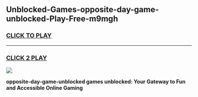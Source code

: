 
## Unblocked-Games-opposite-day-game-unblocked-Play-Free-m9mgh
<h3>
<a href="https://premium76.site?title=opposite-day-game-unblocked&ref=10A">CLICK TO PLAY</a></h3>
<hr>

<h3>
<a href="https://premium76.site?title=opposite-day-game-unblocked&ref=10A">CLICK 2 PLAY</a>
  
</h3>

<a href="https://premium76.site?title=opposite-day-game-unblocked&ref=10A"><img src="https://clearcache.store/games.png"></a>


**opposite-day-game-unblocked games unblocked: Your Gateway to Fun and Accessible Online Gaming**
